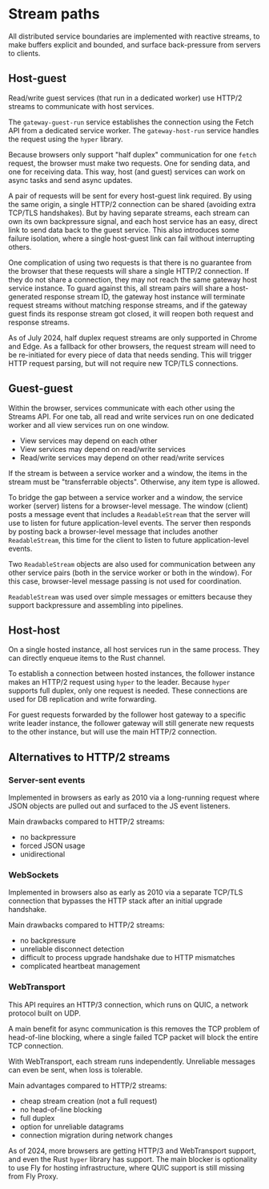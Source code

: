 # Stream paths

All distributed service boundaries are implemented with reactive streams, to make buffers explicit and bounded, and surface back-pressure from servers to clients.

## Host-guest

Read/write guest services (that run in a dedicated worker) use HTTP/2 streams to communicate with host services.

The `gateway-guest-run` service establishes the connection using the Fetch API from a dedicated service worker. The `gateway-host-run` service handles the request using the `hyper` library.

Because browsers only support "half duplex" communication for one `fetch` request, the browser must make two requests. One for sending data, and one for receiving data. This way, host (and guest) services can work on async tasks and send async updates.

A pair of requests will be sent for every host-guest link required. By using the same origin, a single HTTP/2 connection can be shared (avoiding extra TCP/TLS handshakes). But by having separate streams, each stream can own its own backpressure signal, and each host service has an easy, direct link to send data back to the guest service. This also introduces some failure isolation, where a single host-guest link can fail without interrupting others.

One complication of using two requests is that there is no guarantee from the browser that these requests will share a single HTTP/2 connection. If they do not share a connection, they may not reach the same gateway host service instance. To guard against this, all stream pairs will share a host-generated response stream ID, the gateway host instance will terminate request streams without matching response streams, and if the gateway guest finds its response stream got closed, it will reopen both request and response streams.

As of July 2024, half duplex request streams are only supported in Chrome and Edge. As a fallback for other browsers, the request stream will need to be re-initiated for every piece of data that needs sending. This will trigger HTTP request parsing, but will not require new TCP/TLS connections.

## Guest-guest

Within the browser, services communicate with each other using the Streams API. For one tab, all read and write services run on one dedicated worker and all view services run on one window.

- View services may depend on each other
- View services may depend on read/write services
- Read/write services may depend on other read/write services

If the stream is between a service worker and a window, the items in the stream must be "transferrable objects". Otherwise, any item type is allowed.

To bridge the gap between a service worker and a window, the service worker (server) listens for a browser-level message. The window (client) posts a message event that includes a `ReadableStream` that the server will use to listen for future application-level events. The server then responds by posting back a browser-level message that includes another `ReadableStream`, this time for the client to listen to future application-level events.

Two `ReadableStream` objects are also used for communication between any other service pairs (both in the service worker or both in the window). For this case, browser-level message passing is not used for coordination.

`ReadableStream` was used over simple messages or emitters because they support backpressure and assembling into pipelines.

## Host-host

On a single hosted instance, all host services run in the same process. They can directly enqueue items to the Rust channel.

To establish a connection between hosted instances, the follower instance makes an HTTP/2 request using `hyper` to the leader. Because `hyper` supports full duplex, only one request is needed. These connections are used for DB replication and write forwarding.

For guest requests forwarded by the follower host gateway to a specific write leader instance, the follower gateway will still generate new requests to the other instance, but will use the main HTTP/2 connection.

## Alternatives to HTTP/2 streams

### Server-sent events

Implemented in browsers as early as 2010 via a long-running request where JSON objects are pulled out and surfaced to the JS event listeners.

Main drawbacks compared to HTTP/2 streams:

- no backpressure
- forced JSON usage
- unidirectional

### WebSockets

Implemented in browsers also as early as 2010 via a separate TCP/TLS connection that bypasses the HTTP stack after an initial upgrade handshake.

Main drawbacks compared to HTTP/2 streams:

- no backpressure
- unreliable disconnect detection
- difficult to process upgrade handshake due to HTTP mismatches
- complicated heartbeat management

### WebTransport

This API requires an HTTP/3 connection, which runs on QUIC, a network protocol built on UDP.

A main benefit for async communication is this removes the TCP problem of head-of-line blocking, where a single failed TCP packet will block the entire TCP connection.

With WebTransport, each stream runs independently. Unreliable messages can even be sent, when loss is tolerable.

Main advantages compared to HTTP/2 streams:

- cheap stream creation (not a full request)
- no head-of-line blocking
- full duplex
- option for unreliable datagrams
- connection migration during network changes

As of 2024, more browsers are getting HTTP/3 and WebTransport support, and even the Rust `hyper` library has support. The main blocker is optionality to use Fly for hosting infrastructure, where QUIC support is still missing from Fly Proxy.
